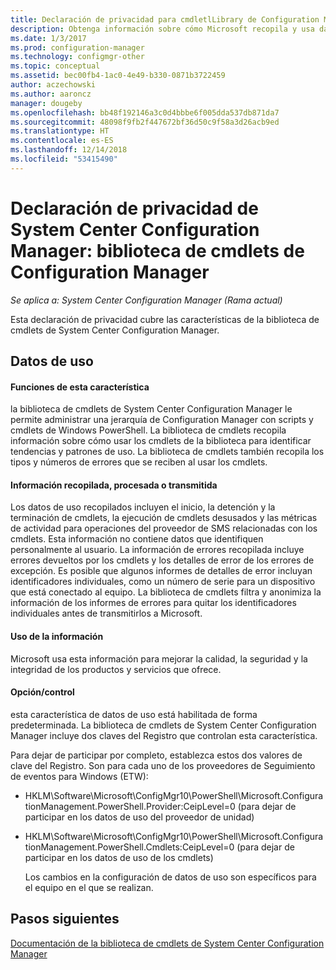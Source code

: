 ```yaml
---
title: Declaración de privacidad para cmdletlLibrary de Configuration Manager
description: Obtenga información sobre cómo Microsoft recopila y usa datos relacionados con la biblioteca de cmdlets de System Center Configuration Manager.
ms.date: 1/3/2017
ms.prod: configuration-manager
ms.technology: configmgr-other
ms.topic: conceptual
ms.assetid: bec00fb4-1ac0-4e49-b330-0871b3722459
author: aczechowski
ms.author: aaroncz
manager: dougeby
ms.openlocfilehash: bb48f192146a3c0d4bbbe6f005dda537db871da7
ms.sourcegitcommit: 48098f9fb2f447672bf36d50c9f58a3d26acb9ed
ms.translationtype: HT
ms.contentlocale: es-ES
ms.lasthandoff: 12/14/2018
ms.locfileid: "53415490"
---
```

# <a name="system-center-configuration-manager-privacy-statement---configuration-manager-cmdlet-library"></a>Declaración de privacidad de System Center Configuration Manager: biblioteca de cmdlets de Configuration Manager

*Se aplica a: System Center Configuration Manager (Rama actual)*

Esta declaración de privacidad cubre las características de la biblioteca de cmdlets de System Center Configuration Manager.  

## <a name="usage-data"></a>Datos de uso  

#### <a name="what-this-feature-does"></a>Funciones de esta característica   

la biblioteca de cmdlets de System Center Configuration Manager le permite administrar una jerarquía de Configuration Manager con scripts y cmdlets de Windows PowerShell. La biblioteca de cmdlets recopila información sobre cómo usar los cmdlets de la biblioteca para identificar tendencias y patrones de uso. La biblioteca de cmdlets también recopila los tipos y números de errores que se reciben al usar los cmdlets.  

#### <a name="information-collected-processed-or-transmitted"></a>Información recopilada, procesada o transmitida
   
Los datos de uso recopilados incluyen el inicio, la detención y la terminación de cmdlets, la ejecución de cmdlets desusados y las métricas de actividad para operaciones del proveedor de SMS relacionadas con los cmdlets. Esta información no contiene datos que identifiquen personalmente al usuario. La información de errores recopilada incluye errores devueltos por los cmdlets y los detalles de error de los errores de excepción. Es posible que algunos informes de detalles de error incluyan identificadores individuales, como un número de serie para un dispositivo que está conectado al equipo. La biblioteca de cmdlets filtra y anonimiza la información de los informes de errores para quitar los identificadores individuales antes de transmitirlos a Microsoft.  

#### <a name="use-of-information"></a>Uso de la información
   
Microsoft usa esta información para mejorar la calidad, la seguridad y la integridad de los productos y servicios que ofrece.  

#### <a name="choicecontrol"></a>Opción/control   

esta característica de datos de uso está habilitada de forma predeterminada. La biblioteca de cmdlets de System Center Configuration Manager incluye dos claves del Registro que controlan esta característica.  

 Para dejar de participar por completo, establezca estos dos valores de clave del Registro. Son para cada uno de los proveedores de Seguimiento de eventos para Windows (ETW):  

- HKLM\Software\Microsoft\ConfigMgr10\PowerShell\Microsoft.ConfigurationManagement.PowerShell.Provider:CeipLevel=0 (para dejar de participar en los datos de uso del proveedor de unidad)  

- HKLM\Software\Microsoft\ConfigMgr10\PowerShell\Microsoft.ConfigurationManagement.PowerShell.Cmdlets:CeipLevel=0 (para dejar de participar en los datos de uso de los cmdlets)  

  Los cambios en la configuración de datos de uso son específicos para el equipo en el que se realizan.  


## <a name="next-steps"></a>Pasos siguientes

[Documentación de la biblioteca de cmdlets de System Center Configuration Manager](https://docs.microsoft.com/powershell/sccm/configurationmanager/)   
